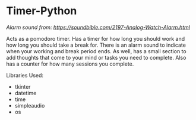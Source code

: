 # Timer-Python

*Alarm sound from: https://soundbible.com/2197-Analog-Watch-Alarm.html*

Acts as a pomodoro timer. Has a timer for how long you should work and how long you should take a break for. There is an alarm sound to indicate when your working and break period ends.
As well, has a small section to add thoughts that come to your mind or tasks you need to complete. Also has a counter for how many sessions you complete.

Libraries Used:
* tkinter
* datetime
* time
* simpleaudio
* os
